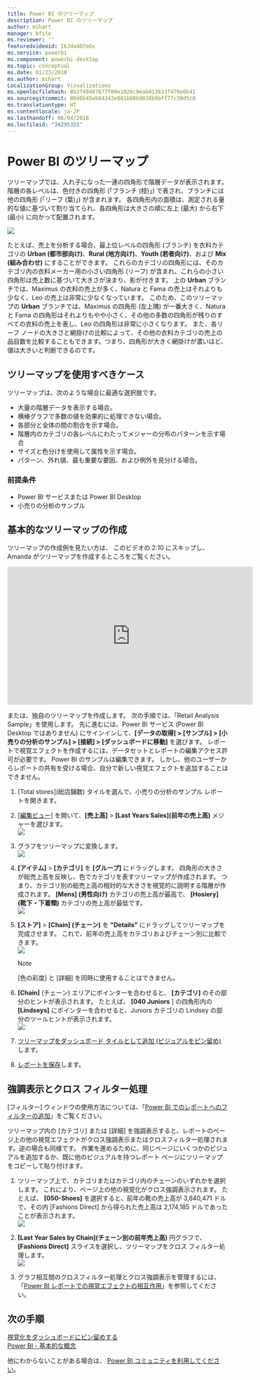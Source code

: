 ```yaml
---
title: Power BI のツリーマップ
description: Power BI のツリーマップ
author: mihart
manager: kfile
ms.reviewer: ''
featuredvideoid: IkJda4O7oGs
ms.service: powerbi
ms.component: powerbi-desktop
ms.topic: conceptual
ms.date: 01/23/2018
ms.author: mihart
LocalizationGroup: Visualizations
ms.openlocfilehash: 8b3f49487677f00e1026c9eab813633f470e6b41
ms.sourcegitcommit: 80d6b45eb84243e801b60b9038b9bff77c30d5c8
ms.translationtype: HT
ms.contentlocale: ja-JP
ms.lasthandoff: 06/04/2018
ms.locfileid: "34295355"
---
```

# <a name="treemaps-in-power-bi"></a>Power BI のツリーマップ
ツリーマップでは、入れ子になった一連の四角形で階層データが表示されます。  階層の各レベルは、色付きの四角形 (「ブランチ (枝)」) で表され、ブランチには他の四角形 (「リーフ (葉)」) が含まれます。  各四角形内の面積は、測定される量的な値に基づいて割り当てられ、各四角形は大きさの順に左上 (最大) から右下 (最小) に向かって配置されます。

![](media/power-bi-visualization-treemaps/pbi-nancy_viz_treemap.png)

たとえば、売上を分析する場合、最上位レベルの四角形 (ブランチ) を衣料カテゴリの **Urban (都市部向け)**、**Rural (地方向け)**、**Youth (若者向け)**、および **Mix (組み合わせ)** にすることができます。  これらのカテゴリの四角形には、そのカテゴリ内の衣料メーカー用の小さい四角形 (リーフ) が含まれ、これらの小さい四角形は売上数に基づいて大きさが決まり、影が付きます。  上の **Urban** ブランチでは、Maximus の衣料の売上が多く、Natura と Fama の売上はそれよりも少なく、Leo の売上は非常に少なくなっています。  このため、このツリーマップの **Urban** ブランチでは、Maximus の四角形 (左上隅) が一番大きく、Natura と Fama の四角形はそれよりもやや小さく、その他の多数の四角形が残りのすべての衣料の売上を表し、Leo の四角形は非常に小さくなります。  また、各リーフ ノードの大きさと網掛けの比較によって、その他の衣料カテゴリの売上の品目数を比較することもできます。つまり、四角形が大きく網掛けが濃いほど、値は大きいと判断できるのです。

## <a name="when-to-use-a-treemap"></a>ツリーマップを使用すべきケース
ツリーマップは、次のような場合に最適な選択肢です。

* 大量の階層データを表示する場合。
* 横棒グラフで多数の値を効果的に処理できない場合。
* 各部分と全体の間の割合を示す場合。
* 階層内のカテゴリの各レベルにわたってメジャーの分布のパターンを示す場合
* サイズと色分けを使用して属性を示す場合。
* パターン、外れ値、最も重要な要因、および例外を見分ける場合。

### <a name="prerequisites"></a>前提条件
 - Power BI サービスまたは Power BI Desktop
 - 小売りの分析のサンプル

## <a name="create-a-basic-treemap"></a>基本的なツリーマップの作成
ツリーマップの作成例を見たい方は、  このビデオの 2:10 にスキップし、Amanda がツリーマップを作成するところをご覧ください。

<iframe width="560" height="315" src="https://www.youtube.com/embed/IkJda4O7oGs" frameborder="0" allowfullscreen></iframe>

または、独自のツリーマップを作成します。 次の手順では、「Retail Analysis Sample」を使用します。 先に進むには、Power BI サービス (Power BI Desktop ではありません) にサインインして、**[データの取得] \> [サンプル] \> [小売りの分析のサンプル] \> [接続] \> [ダッシュボードに移動]** を選びます。 レポートで視覚エフェクトを作成するには、データセットとレポートの編集アクセス許可が必要です。 Power BI のサンプルは編集できます。 しかし、他のユーザーからレポートの共有を受ける場合、自分で新しい視覚エフェクトを追加することはできません。

1. [Total stores]\(総店舗数\) タイルを選んで、小売りの分析のサンプル レポートを開きます。    
2. [[編集ビュー]](service-interact-with-a-report-in-editing-view.md) を開いて、**[売上高]** > **[Last Years Sales]\(前年の売上高\)** メジャーを選びます。   
   ![](media/power-bi-visualization-treemaps/treemapfirstvalue_new.png)   
3. グラフをツリーマップに変換します。  
   ![](media/power-bi-visualization-treemaps/treemapconvertto_new.png)   
4. **[アイテム]** > **[カテゴリ]** を **[グループ]** にドラッグします。 四角形の大きさが総売上高を反映し、色でカテゴリを表すツリーマップが作成されます。  つまり、カテゴリ別の総売上高の相対的な大きさを視覚的に説明する階層が作成されます。  **\[Mens] \(男性向け)** カテゴリの売上高が最高で、 **\[Hosiery] \(靴下・下着類)** カテゴリの売上高が最低です。   
   ![](media/power-bi-visualization-treemaps/treemapcomplete_new.png)   
5. **[ストア]** > **\[Chain] \(チェーン)** を **"Details"** にドラッグしてツリーマップを完成させます。 これで、前年の売上高をカテゴリおよびチェーン別に比較できます。   
   ![](media/power-bi-visualization-treemaps/treemap_addgroup_new.png)
   
   > [!NOTE]
   > [色の彩度] と [詳細] を同時に使用することはできません。
   > 
   > 
5. **[Chain]** (チェーン) エリアにポインターを合わせると、 **[カテゴリ]** のその部分のヒントが表示されます。  たとえば、 **[040 Juniors** ] の四角形内の **[Lindseys]** にポインターを合わせると、Juniors カテゴリの Lindsey の部分のツールヒントが表示されます。  
   ![](media/power-bi-visualization-treemaps/treemaphoverdetail_new.png)
6. [ツリーマップをダッシュボード タイルとして追加 (ビジュアルをピン留め)](service-dashboard-tiles.md) します。 
7. [レポートを保存](service-report-save.md)します。

## <a name="highlighting-and-cross-filtering"></a>強調表示とクロス フィルター処理
[フィルター] ウィンドウの使用方法については、「[Power BI でのレポートへのフィルターの追加](power-bi-report-add-filter.md)」をご覧ください。

ツリーマップ内の [カテゴリ] または [詳細] を強調表示すると、レポートのページ上の他の視覚エフェクトがクロス強調表示またはクロスフィルター処理されます。逆の場合も同様です。 作業を進めるために、同じページにいくつかのビジュアルを追加するか、既に他のビジュアルを持つレポート ページにツリーマップをコピーして貼り付けます。

1. ツリーマップ上で、カテゴリまたはカテゴリ内のチェーンのいずれかを選択します。  これにより、ページ上の他の視覚化がクロス強調表示されます。 たとえば、 **[050-Shoes]** を選択すると、前年の靴の売上高が 3,640,471 ドルで、その内 [Fashions Direct] から得られた売上高は 2,174,185 ドルであったことが表示されます。  
   ![](media/power-bi-visualization-treemaps/treemaphiliting.png)

2. **[Last Year Sales by Chain]\(チェーン別の前年売上高\)** 円グラフで、**[Fashions Direct]** スライスを選択し、ツリーマップをクロス フィルター処理します。  
   ![](media/power-bi-visualization-treemaps/treemapnoowl.gif)    

3. グラフ相互間のクロスフィルター処理とクロス強調表示を管理するには、「[Power BI レポートでの視覚エフェクトの相互作用](service-reports-visual-interactions.md)」を参照してください。

## <a name="next-steps"></a>次の手順
[視覚化をダッシュボードにピン留めする](service-dashboard-pin-tile-from-report.md)  
[Power BI - 基本的な概念](service-basic-concepts.md)  

他にわからないことがある場合は、 [Power BI コミュニティを利用してください](http://community.powerbi.com/)。  

